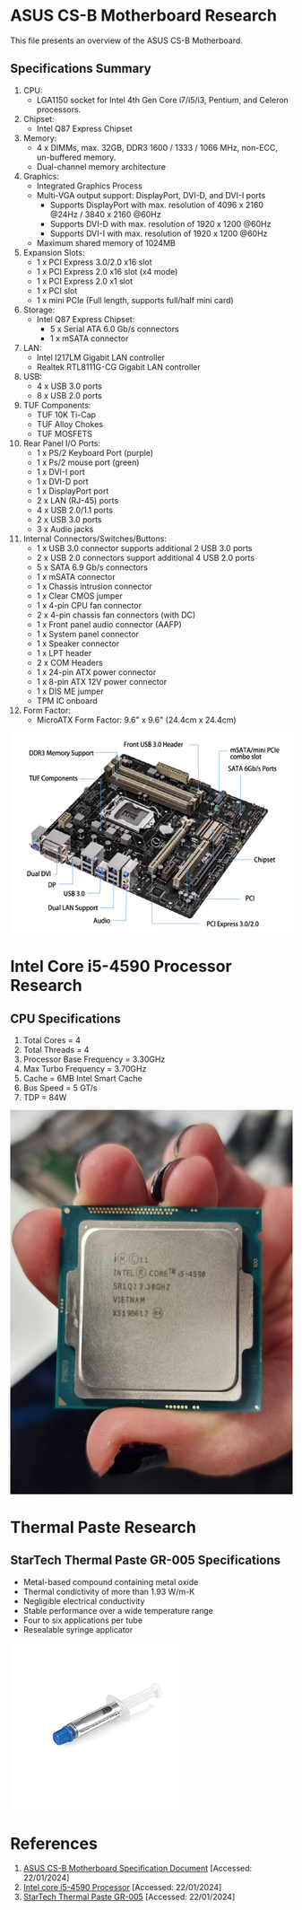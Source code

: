 # ASUS CS-B Motherboard Research

This file presents an overview of the ASUS CS-B Motherboard.

## Specifications Summary
1. CPU:
    - LGA1150 socket for Intel 4th Gen Core i7/i5/i3, Pentium, and Celeron processors. 
2. Chipset:
    - Intel Q87 Express Chipset
3. Memory:
    - 4 x DIMMs, max. 32GB, DDR3 1600 / 1333 / 1066 MHz, non-ECC, un-buffered memory. 
    - Dual-channel memory architecture
4. Graphics:
    - Integrated Graphics Process
    - Multi-VGA output support: DisplayPort, DVI-D, and DVI-I ports
        - Supports DisplayPort with max. resolution of 4096 x 2160 @24Hz / 3840 x 2160 @60Hz
        - Supports DVI-D with max. resolution of 1920 x 1200 @60Hz
        - Supports DVI-I with max. resolution of 1920 x 1200 @60Hz
    - Maximum shared memory of 1024MB
5. Expansion Slots:
    - 1 x PCI Express 3.0/2.0 x16 slot
    - 1 x PCI Express 2.0 x16 slot (x4 mode)
    - 1 x PCI Express 2.0 x1 slot
    - 1 x PCI slot
    - 1 x mini PCIe (Full length, supports full/half mini card)
6. Storage:
    - Intel Q87 Express Chipset:
        - 5 x Serial ATA 6.0 Gb/s connectors
        - 1 x mSATA connector
7. LAN:
    - Intel I217LM Gigabit LAN controller
    - Realtek RTL8111G-CG Gigabit LAN controller
8. USB:
    - 4 x USB 3.0 ports 
    - 8 x USB 2.0 ports
9. TUF Components:
    - TUF 10K Ti-Cap
    - TUF Alloy Chokes
    - TUF MOSFETS
10. Rear Panel I/O Ports:
    - 1 x PS/2 Keyboard Port (purple)
    - 1 x Ps/2 mouse port (green)
    - 1 x DVI-I port
    - 1 x DVI-D port
    - 1 x DisplayPort port
    - 2 x LAN (RJ-45) ports
    - 4 x USB 2.0/1.1 ports
    - 2 x USB 3.0 ports
    - 3 x Audio jacks
11. Internal Connectors/Switches/Buttons:
    - 1 x USB 3.0 connector supports additional 2 USB 3.0 ports
    - 2 x USB 2.0 connectors support additional 4 USB 2.0 ports
    - 5 x SATA 6.9 Gb/s connectors
    - 1 x mSATA connector
    - 1 x Chassis intrusion connector
    - 1 x Clear CMOS jumper
    - 1 x 4-pin CPU fan connector
    - 2 x 4-pin chassis fan connectors (with DC)
    - 1 x Front panel audio connector (AAFP)
    - 1 x System panel connector
    - 1 x Speaker connector
    - 1 x LPT header
    - 2 x COM Headers
    - 1 x 24-pin ATX power connector
    - 1 x 8-pin ATX 12V power connector
    - 1 x DIS ME jumper
    - TPM IC onboard
12. Form Factor: 
    - MicroATX Form Factor: 9.6" x 9.6" (24.4cm x 24.4cm)

![ASUS CS-B Motherboard Image](asus_csb_motherboard_image.png)

# Intel Core i5-4590 Processor Research

## CPU Specifications
1. Total Cores = 4
2. Total Threads = 4
3. Processor Base Frequency = 3.30GHz
4. Max Turbo Frequency = 3.70GHz
5. Cache = 6MB Intel Smart Cache
6. Bus Speed = 5 GT/s
7. TDP = 84W

![Intel Core i5-4590 Processor Image](intel_core_i5-4590_cpu.jpg)

# Thermal Paste Research

## StarTech Thermal Paste GR-005 Specifications
- Metal-based compound containing metal oxide
- Thermal condictivity of more than 1.93 W/m-K
- Negligible electrical conductivity
- Stable performance over a wide temperature range
- Four to six applications per tube
- Resealable syringe applicator

![StarTech Thermal Paste GR-005](thermal_paste_image.jpg)

# References
1. [ASUS CS-B Motherboard Specification Document](asus_csb_motherboard_spec.pdf) [Accessed: 22/01/2024]
2. [Intel core i5-4590 Processor](https://www.intel.com/content/www/us/en/products/sku/80815/intel-core-i54590-processor-6m-cache-up-to-3-70-ghz/specifications.html) [Accessed: 22/01/2024]
3. [StarTech Thermal Paste GR-005](https://www.amazon.co.uk/StarTech-com-Metal-Thermal-Compound-Heatsink-White/dp/B00006B8DX?th=1) [Accessed: 22/01/2024]